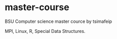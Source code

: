 # master-course
BSU Computer science master cource by tsimafeip

MPI, Linux, R, Special Data Structures.
